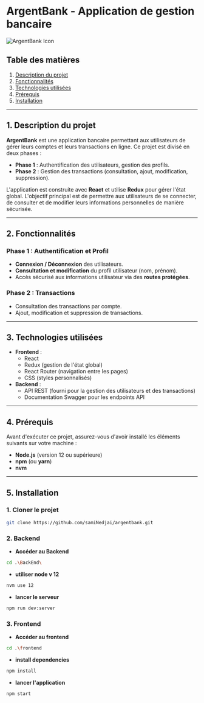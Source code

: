# **ArgentBank - Application de gestion bancaire**
![ArgentBank Icon](./src/assets/argentBankLogo.webp)


## **Table des matières**
1. [Description du projet](#description-du-projet)
2. [Fonctionnalités](#fonctionnalités)
3. [Technologies utilisées](#technologies-utilisées)
4. [Prérequis](#prérequis)
5. [Installation](#installation)
---

## **1. Description du projet**
**ArgentBank** est une application bancaire permettant aux utilisateurs de gérer leurs comptes et leurs transactions en ligne. Ce projet est divisé en deux phases :
- **Phase 1** : Authentification des utilisateurs, gestion des profils.
- **Phase 2** : Gestion des transactions (consultation, ajout, modification, suppression).

L'application est construite avec **React** et utilise **Redux** pour gérer l'état global. L'objectif principal est de permettre aux utilisateurs de se connecter, de consulter et de modifier leurs informations personnelles de manière sécurisée.

---

## **2. Fonctionnalités**
### Phase 1 : Authentification et Profil
- **Connexion / Déconnexion** des utilisateurs.
- **Consultation et modification** du profil utilisateur (nom, prénom).
- Accès sécurisé aux informations utilisateur via des **routes protégées**.
  
### Phase 2 : Transactions
- Consultation des transactions par compte.
- Ajout, modification et suppression de transactions.

---

## **3. Technologies utilisées**
- **Frontend** :
  - React
  - Redux (gestion de l'état global)
  - React Router (navigation entre les pages)
  - CSS (styles personnalisés)
- **Backend** :
  - API REST (fourni pour la gestion des utilisateurs et des transactions)
  - Documentation Swagger pour les endpoints API
---
## **4. Prérequis**
Avant d'exécuter ce projet, assurez-vous d'avoir installé les éléments suivants sur votre machine :
- **Node.js** (version 12 ou supérieure)
- **npm** (ou **yarn**)
- **nvm** 
---
## **5. Installation**
### 1. **Cloner le projet**
```bash
git clone https://github.com/samiNedjai/argentbank.git
```
### 2. **Backend** 
- **Accéder au Backend**
```bash
cd .\BackEnd\
```
- **utiliser node v 12**
```bash
nvm use 12
```
- **lancer le serveur**
```bash
npm run dev:server
``` 
### 3. **Frontend** 
- **Accéder au frontend**
```bash
cd .\frontend
```
- **install dependencies**
```bash
npm install
```
- **lancer l'application**
```bash
npm start
```

